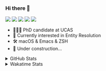 ### Hi there 👋

[![](https://img.shields.io/badge/-Email-325180?logo=maildotru&logoColor=white&style=flat-square)](mailto:wang@tianshu.me)
[![](https://img.shields.io/badge/-GitHub-black?logo=GitHub&style=flat-square)](https://github.com/tshu-w)
[![](https://img.shields.io/badge/-Telegram-26a5e4?labelColor=fafafa&logo=telegram&style=flat-square)](https://t.me/tshu_w) 
[![](https://img.shields.io/badge/-Twitter-1da1f2?logo=Twitter&logoColor=white&style=flat-square)](https://twitter.com/tshu_w)
[![](https://komarev.com/ghpvc/?username=tshu-w&color=blueviolet&style=flat-square)]()



- 🧑🏻‍🎓 PhD candidate at UCAS
- 🔭 Currently interested in Entity Resolution
- 🛠 macOS & Emacs & ZSH
- 🚧 Under construction...

<details>

<summary>GitHub Stats</summary>

![Tianshu's GitHub stats](https://github-readme-stats.vercel.app/api?username=tshu-w&show_icons=true&theme=buefy&count_private=true)
  
</details>


<details>
  <summary>Wakatime Stats</summary>

  Currently, files accessed by tramp cannot be tracked by wakatime, see https://github.com/wakatime/wakatime-mode/issues/27
  <br>
  
<!--START_SECTION:waka-->
**I'm an Early 🐤** 

```text
🌞 Morning    60 commits     ████░░░░░░░░░░░░░░░░░░░░░   16.48% 
🌆 Daytime    145 commits    ██████████░░░░░░░░░░░░░░░   39.84% 
🌃 Evening    147 commits    ██████████░░░░░░░░░░░░░░░   40.38% 
🌙 Night      12 commits     ░░░░░░░░░░░░░░░░░░░░░░░░░   3.3%

```
📅 **I'm Most Productive on Saturday** 

```text
Monday       84 commits     █████░░░░░░░░░░░░░░░░░░░░   23.08% 
Tuesday      63 commits     ████░░░░░░░░░░░░░░░░░░░░░   17.31% 
Wednesday    44 commits     ███░░░░░░░░░░░░░░░░░░░░░░   12.09% 
Thursday     21 commits     █░░░░░░░░░░░░░░░░░░░░░░░░   5.77% 
Friday       29 commits     ██░░░░░░░░░░░░░░░░░░░░░░░   7.97% 
Saturday     86 commits     ██████░░░░░░░░░░░░░░░░░░░   23.63% 
Sunday       37 commits     ██░░░░░░░░░░░░░░░░░░░░░░░   10.16%

```


📊 **This Week I Spent My Time On** 

```text
💬 Programming Languages: 
sh                       28 hrs 30 mins      ██████████████████████░░░   88.13% 
Org                      1 hr 49 mins        █░░░░░░░░░░░░░░░░░░░░░░░░   5.64% 
Emacs Lisp               1 hr 25 mins        █░░░░░░░░░░░░░░░░░░░░░░░░   4.42% 
Other                    28 mins             ░░░░░░░░░░░░░░░░░░░░░░░░░   1.46% 
Bash                     5 mins              ░░░░░░░░░░░░░░░░░░░░░░░░░   0.27%

🔥 Editors: 
Zsh                      28 hrs 30 mins      ██████████████████████░░░   88.13% 
Emacs                    3 hrs 50 mins       ███░░░░░░░░░░░░░░░░░░░░░░   11.87%

🐱‍💻 Projects: 
multimodalER             17 hrs 41 mins      █████████████░░░░░░░░░░░░   54.72% 
Terminal                 8 hrs 6 mins        ██████░░░░░░░░░░░░░░░░░░░   25.07% 
Unknown Project          1 hr 51 mins        █░░░░░░░░░░░░░░░░░░░░░░░░   5.73% 
emacs                    1 hr 25 mins        █░░░░░░░░░░░░░░░░░░░░░░░░   4.42% 
entity_resolution        1 hr 2 mins         ░░░░░░░░░░░░░░░░░░░░░░░░░   3.22%

💻 Operating System: 
Linux                    23 hrs 21 mins      ██████████████████░░░░░░░   72.23% 
Mac                      8 hrs 58 mins       ███████░░░░░░░░░░░░░░░░░░   27.77%

```

**I Mostly Code in Python** 

```text
Python                   6 repos             ████████░░░░░░░░░░░░░░░░░   31.58% 
JavaScript               3 repos             ████░░░░░░░░░░░░░░░░░░░░░   15.79% 
HTML                     2 repos             ██░░░░░░░░░░░░░░░░░░░░░░░   10.53% 
Emacs Lisp               2 repos             ██░░░░░░░░░░░░░░░░░░░░░░░   10.53% 
TeX                      2 repos             ██░░░░░░░░░░░░░░░░░░░░░░░   10.53%

```



 Last Updated on 13/08/2021
<!--END_SECTION:waka-->
</details>
